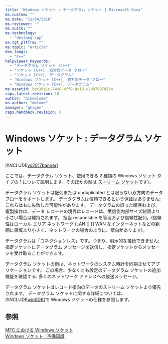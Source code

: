 ```yaml
---
title: "Windows ソケット : データグラム ソケット | Microsoft Docs"
ms.custom: ""
ms.date: "11/04/2016"
ms.reviewer: ""
ms.suite: ""
ms.technology: 
  - "devlang-cpp"
ms.tgt_pltfrm: ""
ms.topic: "article"
dev_langs: 
  - "C++"
helpviewer_keywords: 
  - "データグラム ソケット [C++]"
  - "ソケット [C++], 双方向データ フロー"
  - "ソケット [C++], データグラム"
  - "Windows ソケット [C++], 双方向データ フロー"
  - "Windows ソケット [C++], データグラム"
ms.assetid: bec16a1c-74c0-4ff9-8c18-c2d87897d264
caps.latest.revision: 10
author: "mikeblome"
ms.author: "mblome"
manager: "ghogen"
caps.handback.revision: 6
---
```

# Windows ソケット : データグラム ソケット
[!INCLUDE[vs2017banner](../assembler/inline/includes/vs2017banner.md)]

ここでは、データグラム ソケット、使用できる 2 種類の Windows ソケット タイプの 1 について説明します。そのほかの型は [ストリーム ソケット](../mfc/windows-sockets-stream-sockets.md)です\)。  
  
 データグラム ソケットは配列または unduplicated とは限らない双方向のデータ フローをサポートします。  データグラムは信頼できるという保証はありません; これらはもに失敗した可能性があります。  データグラムの誤った順序および、複製操作は、データ レコードの境界はレコードは、受信側内部サイズ制限より小さい場合は維持されます。  担当 responsible を管理および信頼性配列。\(信頼性はローカル エリア ネットワーク \(LAN \[\] \[\] WAN なインターネットなどの範囲に領域より小さく、ネットワークの場合のように、傾向があります\)。  
  
 データグラムは「コネクションレス」です。つまり、明示的な接続できません; 指定ソケットにデータグラム メッセージを送信し、指定ソケットからメッセージを受け取ることができます。  
  
 データグラム ソケットの例は、ネットワークのシステム時計を同期させてアプリケーションです。  この場合、少なくとも設定のデータグラム ソケットの追加機能を確認する: 多くのネットワーク アドレスへの放送メッセージ。  
  
 データグラム ソケットはレコード指向のデータのストリーム ソケットより優先されます。  データグラム ソケットに関する詳細については、[!INCLUDE[winSDK](../atl/includes/winsdk_md.md)]で Windows ソケットの仕様を参照します。  
  
## 参照  
 [MFC における Windows ソケット](../mfc/windows-sockets-in-mfc.md)   
 [Windows ソケット : 予備知識](../mfc/windows-sockets-background.md)